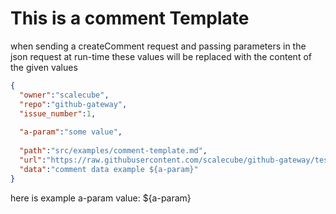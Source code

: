 # This is a comment Template

when sending a createComment request and passing parameters in the json request at run-time these values will be replaced with the content of the given values

```json
{
  "owner":"scalecube",
  "repo":"github-gateway",
  "issue_number":1,
  
  "a-param":"some value",
  
  "path":"src/examples/comment-template.md",
  "url":"https://raw.githubusercontent.com/scalecube/github-gateway/test1/src/examples/comment-template.md",
  "data":"comment data example ${a-param}"
}
```
here is example a-param value: ${a-param} 

